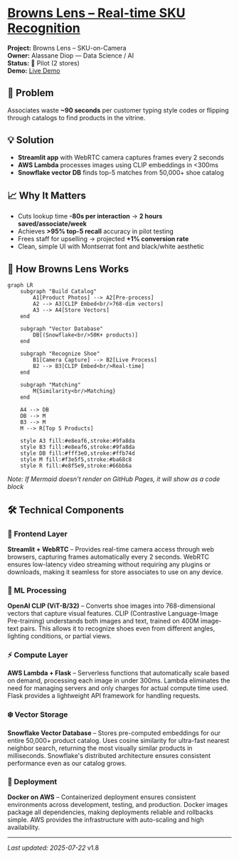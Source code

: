 # [Browns Lens – Real-time SKU Recognition](../)

<div class="project-header">
  <div class="project-meta">
    <div><strong>Project:</strong> Browns Lens – SKU-on-Camera</div>
    <div><strong>Owner:</strong> Alassane Diop — Data Science / AI</div>
    <div><strong>Status:</strong> 🧪 Pilot (2 stores)</div>
    <div><strong>Demo:</strong> <a href="https://browns-internal/browns-lens">Live Demo</a></div>
  </div>
</div>

<div class="two-column-layout">

<div class="column-left">

## 🎯 Problem
Associates waste **~90 seconds** per customer typing style codes or flipping through catalogs to find products in the vitrine.

## 💡 Solution  
- **Streamlit app** with WebRTC camera captures frames every 2 seconds
- **AWS Lambda** processes images using CLIP embeddings in <300ms
- **Snowflake vector DB** finds top-5 matches from 50,000+ shoe catalog

## 📈 Why It Matters
- Cuts lookup time **-80s per interaction** → **2 hours saved/associate/week**
- Achieves **>95% top-5 recall** accuracy in pilot testing
- Frees staff for upselling → projected **+1% conversion rate**
- Clean, simple UI with Montserrat font and black/white aesthetic

</div>

<div class="column-right">

## 🔧 How Browns Lens Works


```mermaid
graph LR
    subgraph "Build Catalog"
        A1[Product Photos] --> A2[Pre-process]
        A2 --> A3[CLIP Embed<br/>768-dim vectors]
        A3 --> A4[Store Vectors]
    end
    
    subgraph "Vector Database"
        DB[(Snowflake<br/>50K+ products)]
    end
    
    subgraph "Recognize Shoe"
        B1[Camera Capture] --> B2[Live Process]
        B2 --> B3[CLIP Embed<br/>Real-time]
    end
    
    subgraph "Matching"
        M{Similarity<br/>Matching}
    end
    
    A4 --> DB
    DB --> M
    B3 --> M
    M --> R[Top 5 Products]
    
    style A3 fill:#e8eaf6,stroke:#9fa8da
    style B3 fill:#e8eaf6,stroke:#9fa8da
    style DB fill:#fff3e0,stroke:#ffb74d
    style M fill:#f3e5f5,stroke:#ba68c8
    style R fill:#e8f5e9,stroke:#66bb6a
```

*Note: If Mermaid doesn't render on GitHub Pages, it will show as a code block*

</div>

</div>

## 🛠️ Technical Components

### 🎥 Frontend Layer
**Streamlit + WebRTC** – Provides real-time camera access through web browsers, capturing frames automatically every 2 seconds. WebRTC ensures low-latency video streaming without requiring any plugins or downloads, making it seamless for store associates to use on any device.

### 🧠 ML Processing  
**OpenAI CLIP (ViT-B/32)** – Converts shoe images into 768-dimensional vectors that capture visual features. CLIP (Contrastive Language-Image Pre-training) understands both images and text, trained on 400M image-text pairs. This allows it to recognize shoes even from different angles, lighting conditions, or partial views.

### ⚡ Compute Layer
**AWS Lambda + Flask** – Serverless functions that automatically scale based on demand, processing each image in under 300ms. Lambda eliminates the need for managing servers and only charges for actual compute time used. Flask provides a lightweight API framework for handling requests.

### ❄️ Vector Storage
**Snowflake Vector Database** – Stores pre-computed embeddings for our entire 50,000+ product catalog. Uses cosine similarity for ultra-fast nearest neighbor search, returning the most visually similar products in milliseconds. Snowflake's distributed architecture ensures consistent performance even as our catalog grows.

### 🐳 Deployment
**Docker on AWS** – Containerized deployment ensures consistent environments across development, testing, and production. Docker images package all dependencies, making deployments reliable and rollbacks simple. AWS provides the infrastructure with auto-scaling and high availability.

---

*Last updated: 2025-07-22* v1.8